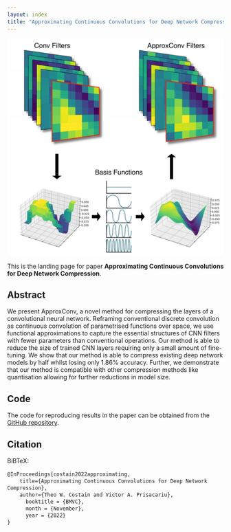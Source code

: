 ```yaml
---
layout: index
title: "Approximating Continuous Convolutions for Deep Network Compression"
---
```

![Overview Image](images/teaser.png)

This is the landing page for paper **Approximating Continuous Convolutions for Deep Network Compression**.

## Abstract
We present ApproxConv, a novel method for compressing the layers of a convolutional neural network.
Reframing conventional discrete convolution as continuous convolution of parametrised functions over
space, we use functional approximations to capture the essential structures of CNN filters with fewer
parameters than conventional operations.
Our method is able to reduce the size of trained CNN layers requiring only a small amount of
fine-tuning.
We show that our method is able to compress existing deep network models by half whilst losing only
1.86% accuracy.
Further, we demonstrate that our method is compatible with other compression methods like quantisation
allowing for further reductions in model size.
## Code

The code for reproducing results in the paper can be obtained from the [GitHub repository](https://github.com/ActiveVisionLab/ApproxConv).

## Citation

BiBTeX:

```
@InProceedings{costain2022approximating,
    title={Approximating Continuous Convolutions for Deep Network Compression},
    author={Theo W. Costain and Victor A. Prisacariu},
      booktitle = {BMVC},
      month = {November},
      year = {2022}
}
```